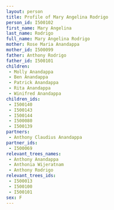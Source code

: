 ```yaml
---
layout: person
title: Profile of Mary Angelina Rodrigo
person_id: I500102
first_name: Mary Angelina
last_name: Rodrigo
full_name: Mary Angelina Rodrigo
mother: Rose Maria Anandappa
mother_id: I500099
father: Anthony Rodrigo
father_id: I500101
children:
 - Molly Anandappa
 - Ben Anandappa
 - Patrick Anandappa
 - Rita Anandappa
 - Winifred Anandappa
children_ids:
 - I500140
 - I500143
 - I500144
 - I500080
 - I500139
partners:
 - Anthony Claudius Anandappa
partner_ids:
 - I500069
relevant_trees_names:
 - Anthony Anandappa
 - Anthonia Wijeratnam
 - Anthony Rodrigo
relevant_trees_ids:
 - I500013
 - I500100
 - I500101
sex: F
---
```


